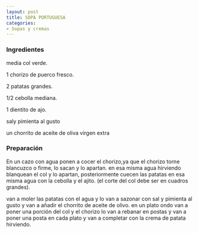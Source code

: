 ```yaml
---
layout: post
title: SOPA PORTUGUESA
categories:
- Sopas y cremas
---
```

<h3>Ingredientes</h3>media col verde.

1 chorizo de puerco fresco.

2 patatas grandes.

1/2 cebolla mediana.

1 dientito de ajo.

saly pimienta al gusto

un chorrito de aceite de oliva virgen extra

<h3>Preparación</h3>En un cazo con agua ponen a cocer el chorizo,ya que el chorizo torne blancuzco o firme, lo sacan y lo apartan. en esa misma agua hirviendo blanquean el col y lo apartan, posteriormente cuecen las patatas en esa misma agua con la cebolla y el ajito. (el corte del col debe ser en cuadros grandes).

van a moler las patatas con el agua y lo van a sazonar con sal y pimienta al gusto y van a añadir el chorrito de aceite de olivo. en un plato ondo van a poner una porción del col y el chorizo lo van a rebanar en postas y van a poner una posta en cada plato y van a completar con la crema de patata hirviendo.